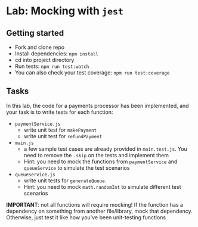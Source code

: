 # Lab: Mocking with `jest`

## Getting started

- Fork and clone repo
- Install dependencies: `npm install`
- cd into project directory
- Run tests: `npm run test:watch`
- You can also check your test coverage: `npm run test:coverage`

## Tasks

In this lab, the code for a payments processor has been implemented, and your task is to write tests for each function:

- `paymentService.js`
  - write unit test for `makePayment`
  - write unit test for `refundPayment`
- `main.js`
  - a few sample test cases are already provided in `main.test.js`. You need to remove the `.skip` on the tests and implement them
  - Hint: you need to mock the functions from `paymentService` and `queueService` to simulate the test scenarios
- `queueService.js`
  - write unit tests for `generateQueue`. 
  - Hint: you need to mock `math.randomInt` to simulate different test scenarios

**IMPORTANT**: not all functions will require mocking! If the function has a dependency on something from another file/library, mock that dependency. Otherwise, just test it like how you've been unit-testing functions
